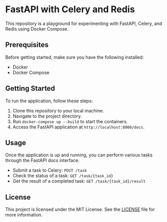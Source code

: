 # FastAPI with Celery and Redis

This repository is a playground for experimenting with FastAPI, Celery, and Redis using Docker Compose.

## Prerequisites

Before getting started, make sure you have the following installed:

- Docker
- Docker Compose

## Getting Started

To run the application, follow these steps:

1. Clone this repository to your local machine.
2. Navigate to the project directory.
3. Run `docker-compose up --build` to start the containers.
4. Access the FastAPI application at `http://localhost:8000/docs`.

## Usage

Once the application is up and running, you can perform various tasks through the FastAPI docs interface:

- Submit a task to Celery: `POST /task`
- Check the status of a task: `GET /task/{task_id}`
- Get the result of a completed task: `GET /task/{task_id}/result`

## License

This project is licensed under the MIT License. See the [LICENSE](LICENSE) file for more information.
